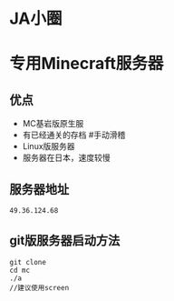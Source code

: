 # JA小圈
# 专用Minecraft服务器​
## 优点
- MC基岩版原生服
- 有已经通关的存档 #手动滑稽
- Linux版服务器
- 服务器在日本，速度较慢
## 服务器地址
```
49.36.124.68
```
## git版服务器启动方法
```
git clone 
cd mc
./a
//建议使用screen
```
